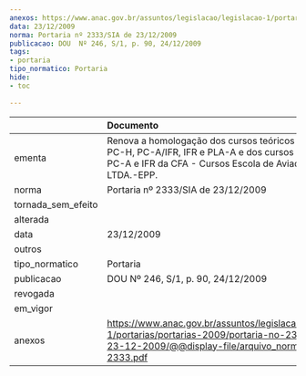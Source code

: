```yaml
---
anexos: https://www.anac.gov.br/assuntos/legislacao/legislacao-1/portarias/portarias-2009/portaria-no-2333-sia-de-23-12-2009/@@display-file/arquivo_norma/PA2009-2333.pdf
data: 23/12/2009
norma: Portaria nº 2333/SIA de 23/12/2009
publicacao: DOU  Nº 246, S/1, p. 90, 24/12/2009
tags:
- portaria
tipo_normatico: Portaria
hide: 
- toc 
 
---
```


|                    | Documento                                                                                                                                                            |
|:-------------------|:---------------------------------------------------------------------------------------------------------------------------------------------------------------------|
| ementa             | Renova a homologação dos cursos teóricos de PP-H, PC-H, PC-A/IFR, IFR e PLA-A e dos cursos práticos de PC-A e IFR da CFA - Cursos Escola de Aviação Civil LTDA.-EPP. |
| norma              | Portaria nº 2333/SIA de 23/12/2009                                                                                                                                   |
| tornada_sem_efeito |                                                                                                                                                                      |
| alterada           |                                                                                                                                                                      |
| data               | 23/12/2009                                                                                                                                                           |
| outros             |                                                                                                                                                                      |
| tipo_normatico     | Portaria                                                                                                                                                             |
| publicacao         | DOU  Nº 246, S/1, p. 90, 24/12/2009                                                                                                                                  |
| revogada           |                                                                                                                                                                      |
| em_vigor           |                                                                                                                                                                      |
| anexos             | https://www.anac.gov.br/assuntos/legislacao/legislacao-1/portarias/portarias-2009/portaria-no-2333-sia-de-23-12-2009/@@display-file/arquivo_norma/PA2009-2333.pdf    |